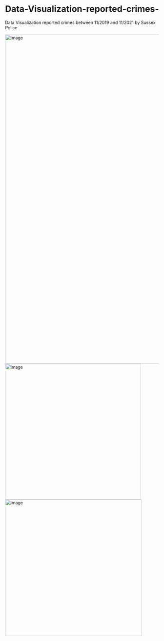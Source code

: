 # Data-Visualization-reported-crimes-
Data Visualization reported crimes between 11/2019 and 11/2021 by Sussex Police


<img width="1080" alt="image" src="https://user-images.githubusercontent.com/88273002/149556651-48d74e6f-8c8f-4d85-824b-33c6f6dc197a.png">

<img width="445" alt="image" src="https://user-images.githubusercontent.com/88273002/149556732-0c0ccc04-9198-42ed-8a16-15443dc177ea.png">
<img width="448" alt="image" src="https://user-images.githubusercontent.com/88273002/149556770-203b49ab-4900-4453-b57a-0ab020f3f47d.png">

